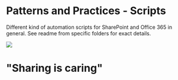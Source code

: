 # Patterns and Practices - Scripts #
Different kind of automation scripts for SharePoint and Office 365 in general. See readme from specific folders for exact details. 

![](http://i.imgur.com/I2VYM3a.png)
 
# "Sharing is caring" #

